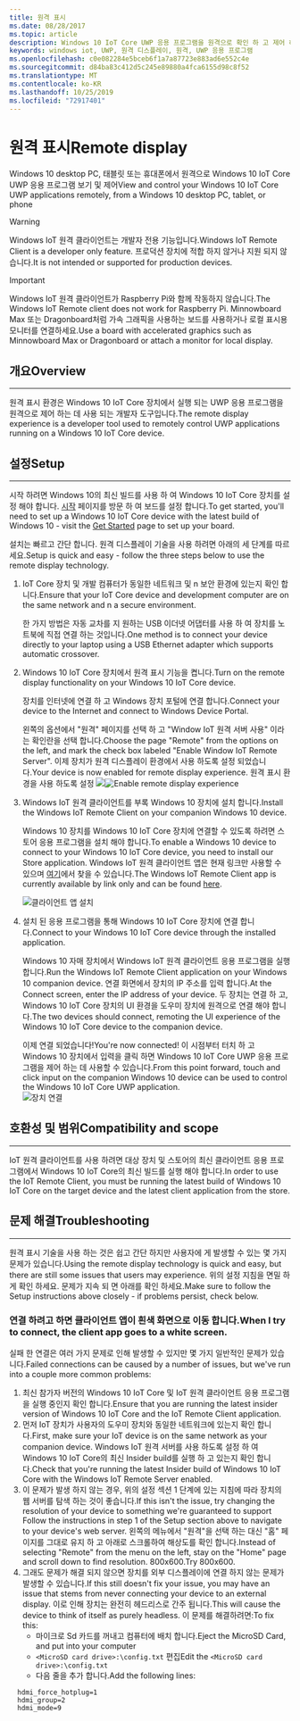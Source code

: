 ```yaml
---
title: 원격 표시
ms.date: 08/28/2017
ms.topic: article
description: Windows 10 IoT Core UWP 응용 프로그램을 원격으로 확인 하 고 제어 하는 방법을 알아봅니다.
keywords: windows iot, UWP, 원격 디스플레이, 원격, UWP 응용 프로그램
ms.openlocfilehash: c0e082284e5bceb6f1a7a87723e883ad6e552c4e
ms.sourcegitcommit: d84ba83c412d5c245e89880a4fca6155d98c8f52
ms.translationtype: MT
ms.contentlocale: ko-KR
ms.lasthandoff: 10/25/2019
ms.locfileid: "72917401"
---
```

# <a name="remote-display"></a><span data-ttu-id="3a339-104">원격 표시</span><span class="sxs-lookup"><span data-stu-id="3a339-104">Remote display</span></span>
<span data-ttu-id="3a339-105">Windows 10 desktop PC, 태블릿 또는 휴대폰에서 원격으로 Windows 10 IoT Core UWP 응용 프로그램 보기 및 제어</span><span class="sxs-lookup"><span data-stu-id="3a339-105">View and control your Windows 10 IoT Core UWP applications remotely, from a Windows 10 desktop PC, tablet, or phone</span></span>

> [!WARNING]
> <span data-ttu-id="3a339-106">Windows IoT 원격 클라이언트는 개발자 전용 기능입니다.</span><span class="sxs-lookup"><span data-stu-id="3a339-106">Windows IoT Remote Client is a developer only feature.</span></span> <span data-ttu-id="3a339-107">프로덕션 장치에 적합 하지 않거나 지원 되지 않습니다.</span><span class="sxs-lookup"><span data-stu-id="3a339-107">It is not intended or supported for production devices.</span></span>

> [!IMPORTANT]
> <span data-ttu-id="3a339-108">Windows IoT 원격 클라이언트가 Raspberry Pi와 함께 작동하지 않습니다.</span><span class="sxs-lookup"><span data-stu-id="3a339-108">The Windows IoT Remote client does not work for Raspberry Pi.</span></span> <span data-ttu-id="3a339-109">Minnowboard Max 또는 Dragonboard처럼 가속 그래픽을 사용하는 보드를 사용하거나 로컬 표시용 모니터를 연결하세요.</span><span class="sxs-lookup"><span data-stu-id="3a339-109">Use a board with accelerated graphics such as Minnowboard Max or Dragonboard or attach a monitor for local display.</span></span>

## <a name="overview"></a><span data-ttu-id="3a339-110">개요</span><span class="sxs-lookup"><span data-stu-id="3a339-110">Overview</span></span>
___
<span data-ttu-id="3a339-111">원격 표시 환경은 Windows 10 IoT Core 장치에서 실행 되는 UWP 응용 프로그램을 원격으로 제어 하는 데 사용 되는 개발자 도구입니다.</span><span class="sxs-lookup"><span data-stu-id="3a339-111">The remote display experience is a developer tool used to remotely control UWP applications running on a Windows 10 IoT Core device.</span></span>   

## <a name="setup"></a><span data-ttu-id="3a339-112">설정</span><span class="sxs-lookup"><span data-stu-id="3a339-112">Setup</span></span>
___
<span data-ttu-id="3a339-113">시작 하려면 Windows 10의 최신 빌드를 사용 하 여 Windows 10 IoT Core 장치를 설정 해야 합니다. [시작](https://developer.microsoft.com/en-us/windows/iot/getstarted) 페이지를 방문 하 여 보드를 설정 합니다.</span><span class="sxs-lookup"><span data-stu-id="3a339-113">To get started, you'll need to set up a Windows 10 IoT Core device with the latest build of Windows 10 - visit the [Get Started](https://developer.microsoft.com/en-us/windows/iot/getstarted) page to set up your board.</span></span>

<span data-ttu-id="3a339-114">설치는 빠르고 간단 합니다. 원격 디스플레이 기술을 사용 하려면 아래의 세 단계를 따르세요.</span><span class="sxs-lookup"><span data-stu-id="3a339-114">Setup is quick and easy - follow the three steps below to use the remote display technology.</span></span>

1. <span data-ttu-id="3a339-115">IoT Core 장치 및 개발 컴퓨터가 동일한 네트워크 및 n 보안 환경에 있는지 확인 합니다.</span><span class="sxs-lookup"><span data-stu-id="3a339-115">Ensure that your IoT Core device and development computer are on the same network and n a secure environment.</span></span>

    <span data-ttu-id="3a339-116">한 가지 방법은 자동 교차를 지 원하는 USB 이더넷 어댑터를 사용 하 여 장치를 노트북에 직접 연결 하는 것입니다.</span><span class="sxs-lookup"><span data-stu-id="3a339-116">One method is to connect your device directly to your laptop using a USB Ethernet adapter which supports automatic crossover.</span></span>

1. <span data-ttu-id="3a339-117">Windows 10 IoT Core 장치에서 원격 표시 기능을 켭니다.</span><span class="sxs-lookup"><span data-stu-id="3a339-117">Turn on the remote display functionality on your Windows 10 IoT Core device.</span></span>
  
    <span data-ttu-id="3a339-118">장치를 인터넷에 연결 하 고 Windows 장치 포털에 연결 합니다.</span><span class="sxs-lookup"><span data-stu-id="3a339-118">Connect your device to the Internet and connect to Windows Device Portal.</span></span>
  
    <span data-ttu-id="3a339-119">왼쪽의 옵션에서 "원격" 페이지를 선택 하 고 "Window IoT 원격 서버 사용" 이라는 확인란을 선택 합니다.</span><span class="sxs-lookup"><span data-stu-id="3a339-119">Choose the page "Remote" from the options on the left, and mark the check box labeled "Enable Window IoT Remote Server".</span></span>  <span data-ttu-id="3a339-120">이제 장치가 원격 디스플레이 환경에서 사용 하도록 설정 되었습니다.</span><span class="sxs-lookup"><span data-stu-id="3a339-120">Your device is now enabled for remote display experience.</span></span>
    <span data-ttu-id="3a339-121">원격 표시 환경을 사용 하도록 설정 ![](../media/RemoteDisplay/enable-remote.png)</span><span class="sxs-lookup"><span data-stu-id="3a339-121">![Enable remote display experience](../media/RemoteDisplay/enable-remote.png)</span></span>

1. <span data-ttu-id="3a339-122">Windows IoT 원격 클라이언트를 부록 Windows 10 장치에 설치 합니다.</span><span class="sxs-lookup"><span data-stu-id="3a339-122">Install the Windows IoT Remote Client on your companion Windows 10 device.</span></span>
  
    <span data-ttu-id="3a339-123">Windows 10 장치를 Windows 10 IoT Core 장치에 연결할 수 있도록 하려면 스토어 응용 프로그램을 설치 해야 합니다.</span><span class="sxs-lookup"><span data-stu-id="3a339-123">To enable a Windows 10 device to connect to your Windows 10 IoT Core device, you need to install our Store application.</span></span>  <span data-ttu-id="3a339-124">Windows IoT 원격 클라이언트 앱은 현재 링크만 사용할 수 있으며 [여기](https://www.microsoft.com/en-us/store/apps/iot-remote-client/9nblggh5mnxz)에서 찾을 수 있습니다.</span><span class="sxs-lookup"><span data-stu-id="3a339-124">The Windows IoT Remote Client app is currently available by link only and can be found [here](https://www.microsoft.com/en-us/store/apps/iot-remote-client/9nblggh5mnxz).</span></span>
    
    ![클라이언트 앱 설치](../media/RemoteDisplay/store-app.png)


1. <span data-ttu-id="3a339-126">설치 된 응용 프로그램을 통해 Windows 10 IoT Core 장치에 연결 합니다.</span><span class="sxs-lookup"><span data-stu-id="3a339-126">Connect to your Windows 10 IoT Core device through the installed application.</span></span>
  
    <span data-ttu-id="3a339-127">Windows 10 자매 장치에서 Windows IoT 원격 클라이언트 응용 프로그램을 실행 합니다.</span><span class="sxs-lookup"><span data-stu-id="3a339-127">Run the Windows IoT Remote Client application on your Windows 10 companion device.</span></span>  <span data-ttu-id="3a339-128">연결 화면에서 장치의 IP 주소를 입력 합니다.</span><span class="sxs-lookup"><span data-stu-id="3a339-128">At the Connect screen, enter the IP address of your device.</span></span> <span data-ttu-id="3a339-129">두 장치는 연결 하 고, Windows 10 IoT Core 장치의 UI 환경을 도우미 장치에 원격으로 연결 해야 합니다.</span><span class="sxs-lookup"><span data-stu-id="3a339-129">The two devices should connect, remoting the UI experience of the Windows 10 IoT Core device to the companion device.</span></span>
    
    <span data-ttu-id="3a339-130">이제 연결 되었습니다!</span><span class="sxs-lookup"><span data-stu-id="3a339-130">You're now connected!</span></span> <span data-ttu-id="3a339-131">이 시점부터 터치 하 고 Windows 10 장치에서 입력을 클릭 하면 Windows 10 IoT Core UWP 응용 프로그램을 제어 하는 데 사용할 수 있습니다.</span><span class="sxs-lookup"><span data-stu-id="3a339-131">From this point forward, touch and click input on the companion Windows 10 device can be used to control the Windows 10 IoT Core UWP application.</span></span>  
    ![장치 연결](../media/RemoteDisplay/connect-device.png)
      

## <a name="compatibility-and-scope"></a><span data-ttu-id="3a339-133">호환성 및 범위</span><span class="sxs-lookup"><span data-stu-id="3a339-133">Compatibility and scope</span></span>
___
<span data-ttu-id="3a339-134">IoT 원격 클라이언트를 사용 하려면 대상 장치 및 스토어의 최신 클라이언트 응용 프로그램에서 Windows 10 IoT Core의 최신 빌드를 실행 해야 합니다.</span><span class="sxs-lookup"><span data-stu-id="3a339-134">In order to use the IoT Remote Client, you must be running the latest build of Windows 10 IoT Core on the target device and the latest client application from the store.</span></span> 
    
  
## <a name="troubleshooting"></a><span data-ttu-id="3a339-135">문제 해결</span><span class="sxs-lookup"><span data-stu-id="3a339-135">Troubleshooting</span></span>
___
<span data-ttu-id="3a339-136">원격 표시 기술을 사용 하는 것은 쉽고 간단 하지만 사용자에 게 발생할 수 있는 몇 가지 문제가 있습니다.</span><span class="sxs-lookup"><span data-stu-id="3a339-136">Using the remote display technology is quick and easy, but there are still some issues that users may experience.</span></span>  <span data-ttu-id="3a339-137">위의 설정 지침을 면밀 하 게 확인 하세요. 문제가 지속 되 면 아래를 확인 하세요.</span><span class="sxs-lookup"><span data-stu-id="3a339-137">Make sure to follow the Setup instructions above closely - if problems persist, check below.</span></span>

### <a name="when-i-try-to-connect-the-client-app-goes-to-a-white-screen"></a><span data-ttu-id="3a339-138">연결 하려고 하면 클라이언트 앱이 흰색 화면으로 이동 합니다.</span><span class="sxs-lookup"><span data-stu-id="3a339-138">When I try to connect, the client app goes to a white screen.</span></span>
<span data-ttu-id="3a339-139">실패 한 연결은 여러 가지 문제로 인해 발생할 수 있지만 몇 가지 일반적인 문제가 있습니다.</span><span class="sxs-lookup"><span data-stu-id="3a339-139">Failed connections can be caused by a number of issues, but we've run into a couple more common problems:</span></span>

1. <span data-ttu-id="3a339-140">최신 참가자 버전의 Windows 10 IoT Core 및 IoT 원격 클라이언트 응용 프로그램을 실행 중인지 확인 합니다.</span><span class="sxs-lookup"><span data-stu-id="3a339-140">Ensure that you are running the latest insider version of Windows 10 IoT Core and the IoT Remote Client application.</span></span>
1. <span data-ttu-id="3a339-141">먼저 IoT 장치가 사용자의 도우미 장치와 동일한 네트워크에 있는지 확인 합니다.</span><span class="sxs-lookup"><span data-stu-id="3a339-141">First, make sure your IoT device is on the same network as your companion device.</span></span>
    <span data-ttu-id="3a339-142">Windows IoT 원격 서버를 사용 하도록 설정 하 여 Windows 10 IoT Core의 최신 Insider build를 실행 하 고 있는지 확인 합니다.</span><span class="sxs-lookup"><span data-stu-id="3a339-142">Check that you're running the latest Insider build of Windows 10 IoT Core with the Windows IoT Remote Server enabled.</span></span>
1. <span data-ttu-id="3a339-143">이 문제가 발생 하지 않는 경우, 위의 설정 섹션 1 단계에 있는 지침에 따라 장치의 웹 서버를 탐색 하는 것이 좋습니다.</span><span class="sxs-lookup"><span data-stu-id="3a339-143">If this isn't the issue, try changing the resolution of your device to something we're guaranteed to support Follow the instructions in step 1 of the Setup section above to navigate to your device's web server.</span></span>  <span data-ttu-id="3a339-144">왼쪽의 메뉴에서 "원격"을 선택 하는 대신 "홈" 페이지를 그대로 유지 하 고 아래로 스크롤하여 해상도를 확인 합니다.</span><span class="sxs-lookup"><span data-stu-id="3a339-144">Instead of selecting "Remote" from the menu on the left, stay on the "Home" page and scroll down to find resolution.</span></span>  <span data-ttu-id="3a339-145">800x600.</span><span class="sxs-lookup"><span data-stu-id="3a339-145">Try 800x600.</span></span>
1. <span data-ttu-id="3a339-146">그래도 문제가 해결 되지 않으면 장치를 외부 디스플레이에 연결 하지 않는 문제가 발생할 수 있습니다.</span><span class="sxs-lookup"><span data-stu-id="3a339-146">If this still doesn't fix your issue, you may have an issue that stems from never connecting your device to an external display.</span></span>
    <span data-ttu-id="3a339-147">이로 인해 장치는 완전히 헤드리스로 간주 됩니다.</span><span class="sxs-lookup"><span data-stu-id="3a339-147">This will cause the device to think of itself as purely headless.</span></span>  <span data-ttu-id="3a339-148">이 문제를 해결하려면:</span><span class="sxs-lookup"><span data-stu-id="3a339-148">To fix this:</span></span>
    * <span data-ttu-id="3a339-149">마이크로 Sd 카드를 꺼내고 컴퓨터에 배치 합니다.</span><span class="sxs-lookup"><span data-stu-id="3a339-149">Eject the MicroSD Card, and put into your computer</span></span>
    * <span data-ttu-id="3a339-150">`<MicroSD card drive>:\config.txt` 편집</span><span class="sxs-lookup"><span data-stu-id="3a339-150">Edit the `<MicroSD card drive>:\config.txt`</span></span>
    * <span data-ttu-id="3a339-151">다음 줄을 추가 합니다.</span><span class="sxs-lookup"><span data-stu-id="3a339-151">Add the following lines:</span></span>
 
```
  hdmi_force_hotplug=1
  hdmi_group=2
  hdmi_mode=9
```
